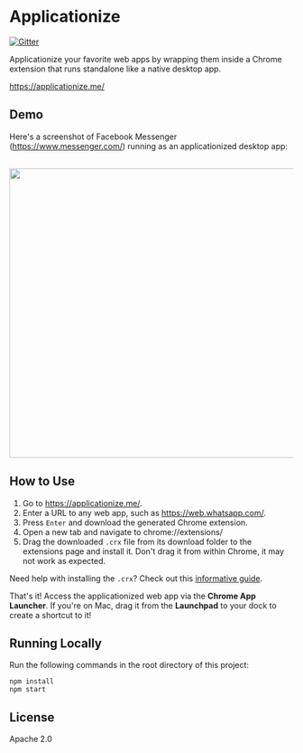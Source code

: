 Applicationize
===================
[![Gitter](https://badges.gitter.im/Join%20Chat.svg)](https://gitter.im/eladnava/applicationize?utm_source=badge&utm_medium=badge&utm_campaign=pr-badge)

Applicationize your favorite web apps by wrapping them inside a Chrome extension that runs standalone like a native desktop app.

<a href="https://applicationize.me/" target="_blank">https://applicationize.me/</a>

Demo
---

Here's a screenshot of Facebook Messenger (https://www.messenger.com/) running as an applicationized desktop app:

<br />
<img src="https://raw.github.com/eladnava/applicationize/master/public/img/preview.png" width="512" />

How to Use
---
1. Go to <a href="https://applicationize.me/" target="_blank">https://applicationize.me/</a>.
2. Enter a URL to any web app, such as https://web.whatsapp.com/.
3. Press `Enter` and download the generated Chrome extension.
4. Open a new tab and navigate to chrome://extensions/
5. Drag the downloaded `.crx` file from its download folder to the extensions page and install it. Don't drag it from within Chrome, it may not work as expected. 

Need help with installing the `.crx`? Check out this [informative guide](http://www.simplehelp.net/2012/08/19/how-to-install-extensions-that-arent-from-the-chrome-web-store/).

That's it! Access the applicationized web app via the **Chrome App Launcher**. If you're on Mac, drag it from the **Launchpad** to your dock to create a shortcut to it!

Running Locally
---

Run the following commands in the root directory of this project:

```shell
npm install
npm start
```

License
---
Apache 2.0
